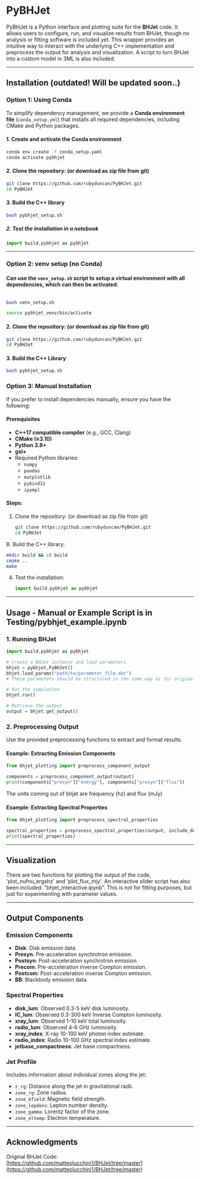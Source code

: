 # PyBHJet

PyBHJet is a Python interface and plotting suite for the **BHJet** code. It allows users to configure, run, and visualize results from BHJet, though no analysis or fitting software is included yet. This wrapper provides an intuitive way to interact with the underlying C++ implementation and preprocess the output for analysis and visualization. A script to turn BHJet into a custom model in 3ML is also included. 

---

## Installation (outdated! Will be updated soon..)

### Option 1: Using Conda 
To simplify dependency management, we provide a **Conda environment file** (`conda_setup.yml`) that installs all required dependencies, including CMake and Python packages.

#### 1. Create and activate the Conda environment
```bash
conda env create -f conda_setup.yaml
conda activate pybhjet
```

#### 2. Clone the repository: (or download as zip file from git) 
   ```bash
   git clone https://github.com/rubyduncan/PyBHJet.git
   cd PyBHJet
   ```

#### 3. Build the C++ library
```bash
bash pybhjet_setup.sh
```

##### 2. Test the installation in a notebook 
```python
import build.pybhjet as pybhjet
```
---

### Option 2: venv setup (no Conda) 

#### Can use the `venv_setup.sh` script to setup a virtual environment with all dependencies, which can then be activated: 

```bash

bash venv_setup.sh

source pybhjet_venv/bin/activate
```

#### 2. Clone the repository: (or download as zip file from git) 
   ```bash
   git clone https://github.com/rubyduncan/PyBHJet.git
   cd PyBHJet
   ```

#### 3. Build the C++ Library 
```bash
bash pybhjet_setup.sh
```


### Option 3: Manual Installation
If you prefer to install dependencies manually, ensure you have the following:

#### Prerequisites
- **C++17 compatible compiler** (e.g., GCC, Clang)
- **CMake (≥3.10)**
- **Python 3.8+**
- **gsl+**
- Required Python libraries:
  - `numpy`
  - `pandas`
  - `matplotlib`
  - `pybind11`
  - `ipympl`


#### Steps: 

1. Clone the repository: (or download as zip file from git) 
   ```bash
   git clone https://github.com/rubyduncan/PyBHJet.git
   cd PyBHJet
   ```

B. Build the C++ library:
   ```bash
   mkdir build && cd build
   cmake ..
   make
   ```

4. Test the installation:
   ```python
   import build.pybhjet as pybhjet
   ```

---

## Usage - Manual or Example Script is in Testing/pybhjet_example.ipynb

### 1. Running BHJet
```python
import build.pybhjet as pybhjet

# Create a BHJet instance and load parameters
bhjet = pybhjet.PyBHJet()
bhjet.load_params("path/to/parameter_file.dat") 
# These parameters should be structured in the same way as for original bhjet, file with 28 params, example is included. 

# Run the simulation
bhjet.run()

# Retrieve the output
output = bhjet.get_output()

```

### 2. Preprocessing Output
Use the provided preprocessing functions to extract and format results.

#### Example: Extracting Emission Components
```python
from bhjet_plotting import preprocess_component_output 

components = preprocess_component_output(output)
print(components["presyn"]["energy"], components["presyn"]["flux"])
```
The units coming out of bhjet are frequency (hz) and flux (mJy)

#### Example: Extracting Spectral Properties
```python
from bhjet_plotting import preprocess_spectral_properties

spectral_properties = preprocess_spectral_properties(output, include_descriptions=True)
print(spectral_properties)
```

---

## Visualization

There are two functions for plotting the output of the code, 'plot_nufnu_ergshz' and 'plot_flux_mjy'. 
An interactive slider script has also been included: "bhjet_interactive.ipynb". This is not for fitting purposes, but just for experimenting with parameter values. 


---

## Output Components

### Emission Components
- **Disk**: Disk emission data.
- **Presyn**: Pre-acceleration synchrotron emission.
- **Postsyn**: Post-acceleration synchrotron emission.
- **Precom**: Pre-acceleration inverse Compton emission.
- **Postcom**: Post-acceleration inverse Compton emission.
- **BB**: Blackbody emission data.

### Spectral Properties
- **disk_lum**: Observed 0.3-5 keV disk luminosity.
- **IC_lum**: Observed 0.3-300 keV Inverse Compton luminosity.
- **xray_lum**: Observed 1-10 keV total luminosity.
- **radio_lum**: Observed 4-6 GHz luminosity.
- **xray_index**: X-ray 10-100 keV photon index estimate.
- **radio_index**: Radio 10-100 GHz spectral index estimate.
- **jetbase_compactness**: Jet base compactness.

### Jet Profile
Includes information about individual zones along the jet:
- `z_rg`: Distance along the jet in gravitational radii.
- `zone_rg`: Zone radius.
- `zone_bfield`: Magnetic field strength.
- `zone_lepdens`: Lepton number density.
- `zone_gamma`: Lorentz factor of the zone.
- `zone_eltemp`: Electron temperature.

---

## Acknowledgments
Original BHJet Code: [https://github.com/matteolucchini1/BHJet/tree/master](https://github.com/matteolucchini1/BHJet/tree/master)
